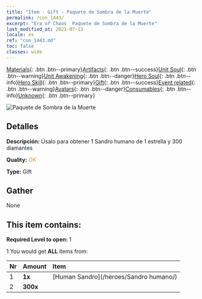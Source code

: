 ```yaml
---
title: "Item - Gift - Paquete de Sombra de la Muerte"
permalink: /con_1443/
excerpt: "Era of Chaos  Paquete de Sombra de la Muerte"
last_modified_at: 2021-07-13
locale: es
ref: "con_1443.md"
toc: false
classes: wide
---
```

 [Materials](/ItemsES/){: .btn .btn--primary}[Artifacts](/ItemsES/Artifacts/){: .btn .btn--success}[Unit Soul](/ItemsES/UnitSoul/){: .btn .btn--warning}[Unit Awakening](/ItemsES/UnitAwakening/){: .btn .btn--danger}[Hero Soul](/ItemsES/HeroSoul/){: .btn .btn--info}[Hero Skill](/ItemsES/HeroSkill/){: .btn .btn--primary}[Gift](/ItemsES/Gift/){: .btn .btn--success}[Event related](/ItemsES/Events/){: .btn .btn--warning}[Avatars](/ItemsES/Avatars/){: .btn .btn--danger}[Consumables](/ItemsES/Consumables/){: .btn .btn--info}[Unknown](/ItemsES/Unknown/){: .btn .btn--primary}

 ![Paquete de Sombra de la Muerte](/images/t/i_907057.png)

## Detalles
 **Descripción:** Úsalo para obtener 1 Sandro humano de 1 estrella y 300 diamantes

 **Quality:** <span style="color: #FF8C00">OK</span>

 **Type:** Gift

## Gather

  None

## This item contains:

 **Required Level to open:** 1

 1 You would get **ALL** items  from:

  | Nr | Amount |     Item    |
  |:---|:-------|:------------|
  | 1 |  **1x** | [Human Sandro](/heroes/Sandro humano/) |  | 
  | 2 |  **300x** | <i class="fas fa-gem"/> |  | 
